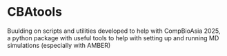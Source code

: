 # CBAtools
Buulding on scripts and utilities developed to help with CompBioAsia 2025, a python package with useful tools to help with setting up and running MD simulations (especially with AMBER)
